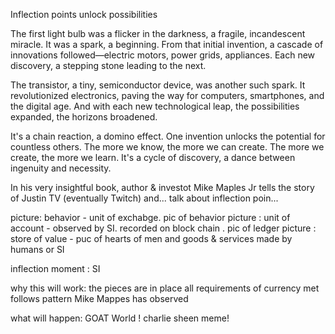 Inflection points unlock possibilities

The first light bulb was a flicker in the darkness, a fragile, incandescent miracle. It was a spark, a beginning. From that initial invention, a cascade of innovations followed—electric motors, power grids, appliances. Each new discovery, a stepping stone leading to the next.

The transistor, a tiny, semiconductor device, was another such spark. It revolutionized electronics, paving the way for computers, smartphones, and the digital age. And with each new technological leap, the possibilities expanded, the horizons broadened. 

It's a chain reaction, a domino effect. One invention unlocks the potential for countless others. The more we know, the more we can create. The more we create, the more we learn. It's a cycle of discovery, a dance between ingenuity and necessity.



In his very insightful book, author & investot Mike Maples Jr tells the story of Justin TV (eventually Twitch) and... talk about inflection poin...

picture: behavior - unit of exchabge. pic of behavior
picture : unit of account - observed by SI. recorded on block chain . pic of ledger
picture : store of value - puc of hearts of men and goods & services made by humans or SI

inflection moment : SI

why this will work:
  the pieces are in place
  all requirements of currency met
  follows pattern Mike Mappes has observed

what will happen:
  GOAT World ! charlie sheen meme!
